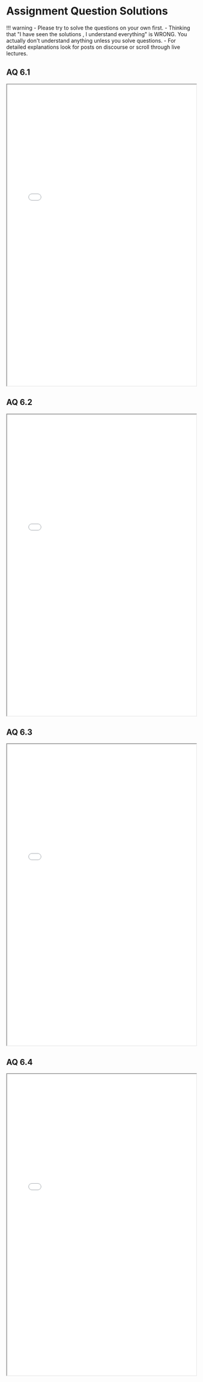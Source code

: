 # Assignment Question Solutions 

!!! warning
    - Please try to solve the questions on your own first.
    - Thinking that "I have seen the solutions , I understand everything" is WRONG. You actually don't understand anything unless you solve questions.
    - For detailed explanations look for posts on discourse or scroll through live lectures.


## AQ 6.1
<iframe src="../AQ6.1.pdf#zoom=FitWidth" width="100%" height="800px"></iframe>


## AQ 6.2
<iframe src="../AQ6.2.pdf#zoom=FitWidth" width="100%" height="800px"></iframe>


## AQ 6.3
<iframe src="../AQ6.3.pdf#zoom=FitWidth" width="100%" height="800px"></iframe>


## AQ 6.4
<iframe src="../AQ6.4.pdf#zoom=FitWidth" width="100%" height="800px"></iframe>

